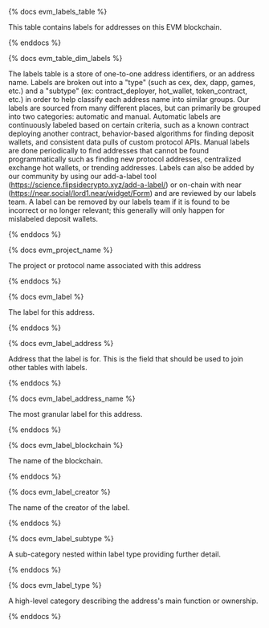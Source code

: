 {% docs evm_labels_table %}

This table contains labels for addresses on this EVM blockchain. 

{% enddocs %}


{% docs evm_table_dim_labels %}

The labels table is a store of one-to-one address identifiers, or an address name. Labels are broken out into a "type" (such as cex, dex, dapp, games, etc.) and a "subtype" (ex: contract_deployer, hot_wallet, token_contract, etc.) in order to help classify each address name into similar groups. Our labels are sourced from many different places, but can primarily be grouped into two categories: automatic and manual. Automatic labels are continuously labeled based on certain criteria, such as a known contract deploying another contract, behavior-based algorithms for finding deposit wallets, and consistent data pulls of custom protocol APIs. Manual labels are done periodically to find addresses that cannot be found programmatically such as finding new protocol addresses, centralized exchange hot wallets, or trending addresses. Labels can also be added by our community by using our add-a-label tool (https://science.flipsidecrypto.xyz/add-a-label/) or on-chain with near (https://near.social/lord1.near/widget/Form) and are reviewed by our labels team. A label can be removed by our labels team if it is found to be incorrect or no longer relevant; this generally will only happen for mislabeled deposit wallets.

{% enddocs %}

{% docs evm_project_name %}

The project or protocol name associated with this address

{% enddocs %}


{% docs evm_label %}

The label for this address. 

{% enddocs %}


{% docs evm_label_address %}

Address that the label is for. This is the field that should be used to join other tables with labels. 

{% enddocs %}


{% docs evm_label_address_name %}

The most granular label for this address.  

{% enddocs %}


{% docs evm_label_blockchain %}

The name of the blockchain.

{% enddocs %}


{% docs evm_label_creator %}

The name of the creator of the label.

{% enddocs %}


{% docs evm_label_subtype %}

A sub-category nested within label type providing further detail.

{% enddocs %}


{% docs evm_label_type %}

A high-level category describing the address's main function or ownership.

{% enddocs %}



